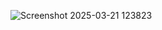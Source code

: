 ![Screenshot 2025-03-21 123823](https://github.com/user-attachments/assets/a6441eff-fbcf-4c09-b155-320c82f64ded)
